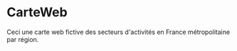 # CarteWeb
Ceci une carte web fictive des secteurs d'activités en France métropolitaine par région. 
